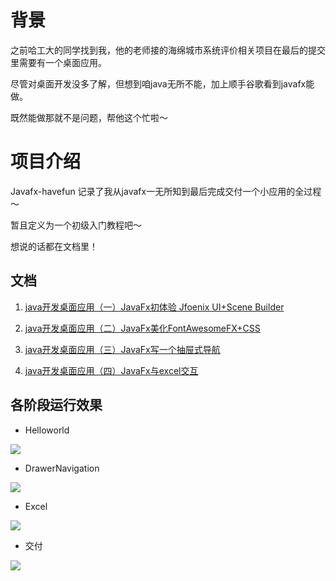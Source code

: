 # 背景

之前哈工大的同学找到我，他的老师接的海绵城市系统评价相关项目在最后的提交里需要有一个桌面应用。

尽管对桌面开发没多了解，但想到咱java无所不能，加上顺手谷歌看到javafx能做。

既然能做那就不是问题，帮他这个忙啦～

# 项目介绍

Javafx-havefun 记录了我从javafx一无所知到最后完成交付一个小应用的全过程～

暂且定义为一个初级入门教程吧～

想说的话都在文档里！

## 文档

1. [java开发桌面应用（一）JavaFx初体验 Jfoenix UI+Scene Builder](http://www.zhouruikang.cn/2020/0327/javafx01-helloworld.html)
2. [java开发桌面应用（二）JavaFx美化FontAwesomeFX+CSS](http://www.zhouruikang.cn/2020/0329/javafx02-beautify.html)
3. [java开发桌面应用（三）JavaFx写一个抽屉式导航](http://www.zhouruikang.cn/2020/0330/javafx03-drawer.html)

4. [java开发桌面应用（四）JavaFx与excel交互](http://www.zhouruikang.cn/2020/0402/javafx04-excel.html)

## 各阶段运行效果

- Helloworld

![]( http://img.zhouruikang.cn/2020/0326/javafx1.gif)

- DrawerNavigation

![]( http://img.zhouruikang.cn/2020/0328/javafx3-2r.gif)

- Excel

![]( http://img.zhouruikang.cn/2020/0328/javafx4-2rr.gif)

- 交付

![]( http://img.zhouruikang.cn/2020/0328/javafx4-5.gif)



